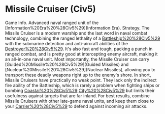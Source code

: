 # Missile Cruiser (Civ5)

Game Info.
Advanced naval ranged unit of the [Information%20Era%20%28Civ5%29](Information Era).
Strategy.
The Missile Cruiser is a modern warship and the last word in naval combat technology, combining the ranged lethality of a [Battleship%20%28Civ5%29](Battleship) with the submarine detection and anti-aircraft abilities of the [Destroyer%20%28Civ5%29](Destroyer). It's also fast and tough, packing a punch in ranged combat, and is pretty good at intercepting enemy aircraft, making it an all-in-one naval unit. Most importantly, the Missile Cruiser can carry [Guided%20Missile%20%28Civ5%29](Guided Missiles) and [Nuclear%20Missile%20%28Civ5%29](Nuclear Missiles), allowing you to transport these deadly weapons right up to the enemy's shore. In short, Missile Cruisers have practically no weak point. They lack only the indirect fire ability of the Battleship, which is rarely a problem when fighting ships or bombing [Coastal%20%28Civ5%29](coastal) [City%20%28Civ5%29](cities) but limits their usefulness against targets that are far inland.
For best results, combine Missile Cruisers with other late-game naval units, and keep them close to your [Carrier%20%28Civ5%29](Carriers) to defend against incoming air attacks.